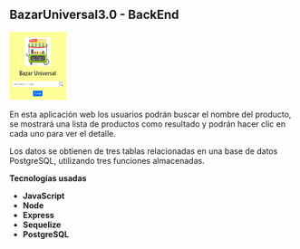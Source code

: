 ## **BazarUniversal3.0 - BackEnd**

<img width="100" height="120" src="./bazarUniversal.png" />

En esta aplicación web los usuarios podrán buscar el nombre del producto, se mostrará una lista de productos como resultado y podrán hacer clic en cada uno para ver el detalle.

Los datos se obtienen de tres tablas relacionadas en una base de datos PostgreSQL, utilizando tres funciones almacenadas.


**Tecnologías usadas**

- **JavaScript**
- **Node**
- **Express**
- **Sequelize**
- **PostgreSQL**
